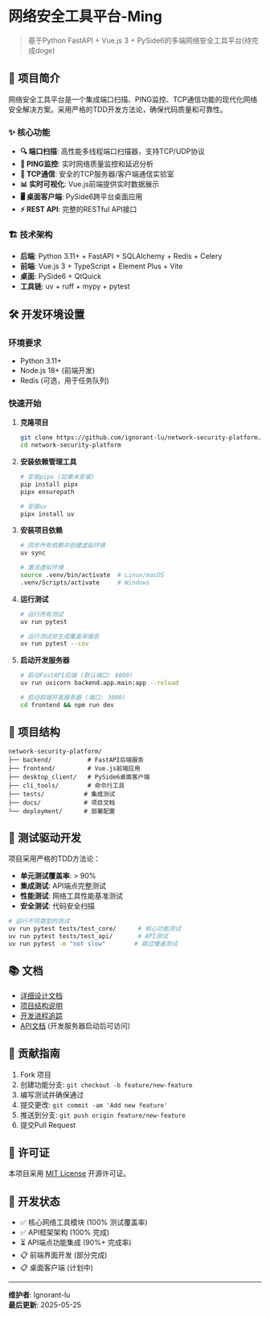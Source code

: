 # 网络安全工具平台-Ming

> 基于Python FastAPI + Vue.js 3 + PySide6的多端网络安全工具平台(待完成doge)

## 🚀 项目简介

网络安全工具平台是一个集成端口扫描、PING监控、TCP通信功能的现代化网络安全解决方案。采用严格的TDD开发方法论，确保代码质量和可靠性。

### ✨ 核心功能

- **🔍 端口扫描**: 高性能多线程端口扫描器，支持TCP/UDP协议
- **📡 PING监控**: 实时网络质量监控和延迟分析
- **🔗 TCP通信**: 安全的TCP服务器/客户端通信实验室
- **📊 实时可视化**: Vue.js前端提供实时数据展示
- **🖥️ 桌面客户端**: PySide6跨平台桌面应用
- **⚡ REST API**: 完整的RESTful API接口

### 🏗️ 技术架构

- **后端**: Python 3.11+ + FastAPI + SQLAlchemy + Redis + Celery
- **前端**: Vue.js 3 + TypeScript + Element Plus + Vite
- **桌面**: PySide6 + QtQuick
- **工具链**: uv + ruff + mypy + pytest

## 🛠️ 开发环境设置

### 环境要求

- Python 3.11+
- Node.js 18+ (前端开发)
- Redis (可选，用于任务队列)

### 快速开始

1. **克隆项目**
   ```bash
   git clone https://github.com/ignorant-lu/network-security-platform.git
   cd network-security-platform
   ```

2. **安装依赖管理工具**
   ```bash
   # 安装pipx (如果未安装)
   pip install pipx
   pipx ensurepath
   
   # 安装uv
   pipx install uv
   ```

3. **安装项目依赖**
   ```bash
   # 同步所有依赖并创建虚拟环境
   uv sync
   
   # 激活虚拟环境
   source .venv/bin/activate  # Linux/macOS
   .venv/Scripts/activate     # Windows
   ```

4. **运行测试**
   ```bash
   # 运行所有测试
   uv run pytest
   
   # 运行测试并生成覆盖率报告
   uv run pytest --cov
   ```

5. **启动开发服务器**
   ```bash
   # 启动FastAPI后端 (默认端口: 8000)
   uv run uvicorn backend.app.main:app --reload
   
   # 启动前端开发服务器 (端口: 3000)
   cd frontend && npm run dev
   ```

## 📁 项目结构

```
network-security-platform/
├── backend/          # FastAPI后端服务
├── frontend/         # Vue.js前端应用
├── desktop_client/   # PySide6桌面客户端
├── cli_tools/        # 命令行工具
├── tests/           # 集成测试
├── docs/            # 项目文档
└── deployment/      # 部署配置
```

## 🧪 测试驱动开发

项目采用严格的TDD方法论：

- **单元测试覆盖率**: > 90%
- **集成测试**: API端点完整测试
- **性能测试**: 网络工具性能基准测试
- **安全测试**: 代码安全扫描

```bash
# 运行不同类型的测试
uv run pytest tests/test_core/      # 核心功能测试
uv run pytest tests/test_api/       # API测试
uv run pytest -m "not slow"        # 跳过慢速测试
```

## 📚 文档

- [详细设计文档](Design.md)
- [项目结构说明](Structure.md)
- [开发进程追踪](Thread.md)
- [API文档](http://localhost:8000/docs) (开发服务器启动后可访问)

## 🤝 贡献指南

1. Fork 项目
2. 创建功能分支: `git checkout -b feature/new-feature`
3. 编写测试并确保通过
4. 提交更改: `git commit -am 'Add new feature'`
5. 推送到分支: `git push origin feature/new-feature`
6. 提交Pull Request

## 📄 许可证

本项目采用 [MIT License](LICENSE) 开源许可证。

## 🎯 开发状态

- ✅ 核心网络工具模块 (100% 测试覆盖率)
- ✅ API框架架构 (100% 完成)
- ⏳ API端点功能集成 (90%+ 完成率)
- 📋 前端界面开发 (部分完成)
- 📋 桌面客户端 (计划中)

---

**维护者**: Ignorant-lu  
**最后更新**: 2025-05-25
